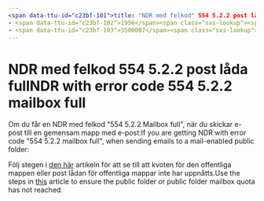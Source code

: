 ```yaml
---
<span data-ttu-id="c23bf-101">title: "NDR med felkod" 554 5.2.2 post lådan full "" MS. author: chrisda author: chrisda Manager: dansimp MS. Date: 04/21/2020 MS. Audience: ITPro MS. topic: paragraf MS. service: O365-administrations ROBOTs: noindex, nofölj localization_priority: normal MS. Custom:</span><span class="sxs-lookup"><span data-stu-id="c23bf-101">title: "NDR with error code "554 5.2.2 mailbox full"" ms.author: chrisda author: chrisda manager: dansimp ms.date: 04/21/2020 ms.audience: ITPro ms.topic: article ms.service: o365-administration ROBOTS: NOINDEX, NOFOLLOW localization_priority: Normal ms.custom:</span></span> 
- <span data-ttu-id="c23bf-102">1956</span><span class="sxs-lookup"><span data-stu-id="c23bf-102">1956</span></span>
- <span data-ttu-id="c23bf-103">3500007</span><span class="sxs-lookup"><span data-stu-id="c23bf-103">3500007</span></span>
---
```


# <a name="ndr-with-error-code-554-522-mailbox-full"></a><span data-ttu-id="c23bf-104">NDR med felkod 554 5.2.2 post låda full</span><span class="sxs-lookup"><span data-stu-id="c23bf-104">NDR with error code 554 5.2.2 mailbox full</span></span>

<span data-ttu-id="c23bf-105">Om du får en NDR med felkod "554 5.2.2 Mailbox full", när du skickar e-post till en gemensam mapp med e-post:</span><span class="sxs-lookup"><span data-stu-id="c23bf-105">If you are getting NDR with error code "554 5.2.2 mailbox full", when sending emails to a mail-enabled public folder:</span></span>  

<span data-ttu-id="c23bf-106">Följ stegen i [den här](https://aka.ms/554522) artikeln för att se till att kvoten för den offentliga mappen eller post lådan för offentliga mappar inte har uppnåtts.</span><span class="sxs-lookup"><span data-stu-id="c23bf-106">Use the steps in [this](https://aka.ms/554522) article to ensure the public folder or public folder mailbox quota has not reached.</span></span>
